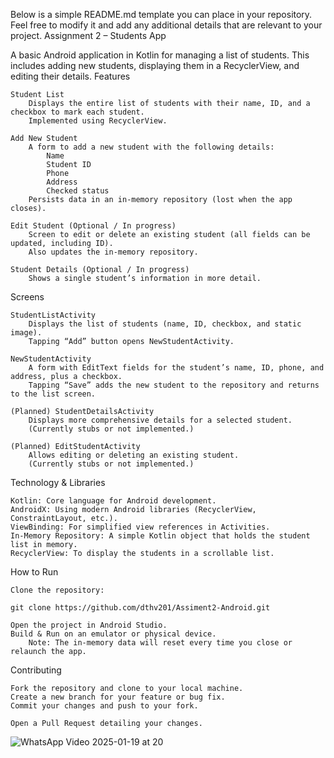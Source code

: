 Below is a simple README.md template you can place in your repository. Feel free to modify it and add any additional details that are relevant to your project.
Assignment 2 – Students App

A basic Android application in Kotlin for managing a list of students. This includes adding new students, displaying them in a RecyclerView, and editing their details.
Features

    Student List
        Displays the entire list of students with their name, ID, and a checkbox to mark each student.
        Implemented using RecyclerView.

    Add New Student
        A form to add a new student with the following details:
            Name
            Student ID
            Phone
            Address
            Checked status
        Persists data in an in-memory repository (lost when the app closes).

    Edit Student (Optional / In progress)
        Screen to edit or delete an existing student (all fields can be updated, including ID).
        Also updates the in-memory repository.

    Student Details (Optional / In progress)
        Shows a single student’s information in more detail.

Screens

    StudentListActivity
        Displays the list of students (name, ID, checkbox, and static image).
        Tapping “Add” button opens NewStudentActivity.

    NewStudentActivity
        A form with EditText fields for the student’s name, ID, phone, and address, plus a checkbox.
        Tapping “Save” adds the new student to the repository and returns to the list screen.

    (Planned) StudentDetailsActivity
        Displays more comprehensive details for a selected student.
        (Currently stubs or not implemented.)

    (Planned) EditStudentActivity
        Allows editing or deleting an existing student.
        (Currently stubs or not implemented.)

Technology & Libraries

    Kotlin: Core language for Android development.
    AndroidX: Using modern Android libraries (RecyclerView, ConstraintLayout, etc.).
    ViewBinding: For simplified view references in Activities.
    In-Memory Repository: A simple Kotlin object that holds the student list in memory.
    RecyclerView: To display the students in a scrollable list.

How to Run

    Clone the repository:

    git clone https://github.com/dthv201/Assiment2-Android.git

    Open the project in Android Studio.
    Build & Run on an emulator or physical device.
        Note: The in-memory data will reset every time you close or relaunch the app.

Contributing

    Fork the repository and clone to your local machine.
    Create a new branch for your feature or bug fix.
    Commit your changes and push to your fork.

    Open a Pull Request detailing your changes.




![WhatsApp Video 2025-01-19 at 20](https://github.com/user-attachments/assets/51063467-7846-4308-813f-99396d5d4c53)

